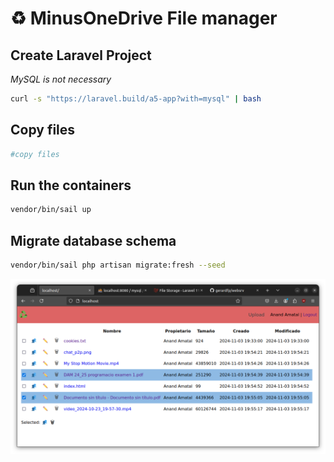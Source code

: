 # ♻️ MinusOneDrive File manager


## Create Laravel Project
_MySQL is not necessary_

```bash
curl -s "https://laravel.build/a5-app?with=mysql" | bash
```

## Copy files
```bash
#copy files
```

## Run the containers
```bash
vendor/bin/sail up
```

## Migrate database schema
```bash
vendor/bin/sail php artisan migrate:fresh --seed
```


![](./minusonedrive.png)
